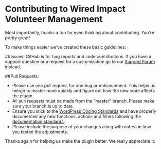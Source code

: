 Contributing to Wired Impact Volunteer Management
===

Most importantly, thanks a ton for even thinking about contributing. You're pretty great!

To make things easier we've created these basic guidelines:

##Issues:
GitHub is for bug reports and code contributions. If you have a support question or a request for a customization go to our [Support Forum](https://wordpress.org/support/plugin/wired-impact-volunteer-management) instead.

##Pull Requests:
- Please use one pull request for one bug or enhancement. This helps us merge to master more quickly and figure out how the new code affects the plugin.
- All pull requests must be made from the "master" branch. Please make sure your branch is up to date.
- Ensure you stick to the [WordPress Coding Standards](https://make.wordpress.org/core/handbook/best-practices/coding-standards/) and have properly documented any new functions, actions and filters following the [documentation standards](https://make.wordpress.org/core/handbook/best-practices/inline-documentation-standards/php/).
- Please include the purpose of your changes along with notes on how you tested the adjustments.

Thanks again for helping us make the plugin better. We really appreciate it.